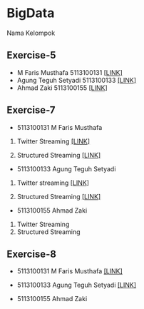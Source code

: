# BigData 
Nama Kelompok 

## Exercise-5
  - M Faris Musthafa      5113100131
  [[LINK]](https://databricks-prod-cloudfront.cloud.databricks.com/public/4027ec902e239c93eaaa8714f173bcfc/6157324339954101/2211207078808647/2292903606052617/latest.html)
  - Agung Teguh Setyadi   5113100133 
  [[LINK]](https://databricks-prod-cloudfront.cloud.databricks.com/public/4027ec902e239c93eaaa8714f173bcfc/4348660782326821/1863483331351074/7348153193029498/latest.html)
  - Ahmad Zaki            5113100155
  [[LINK]](https://databricks-prod-cloudfront.cloud.databricks.com/public/4027ec902e239c93eaaa8714f173bcfc/6065383217920299/1720414137239185/1095443856705326/latest.html)

## Exercise-7
  - 5113100131 M Faris Musthafa      
 
1. Twitter Streaming [[LINK]](https://databricks-prod-cloudfront.cloud.databricks.com/public/4027ec902e239c93eaaa8714f173bcfc/6157324339954101/999615794712169/2292903606052617/latest.html)

2. Structured Streaming [[LINK]](https://databricks-prod-cloudfront.cloud.databricks.com/public/4027ec902e239c93eaaa8714f173bcfc/6157324339954101/4413905642242703/2292903606052617/latest.html)

- 5113100133  Agung Teguh Setyadi

1. Twitter streaming [[LINK]](https://databricks-prod-cloudfront.cloud.databricks.com/public/4027ec902e239c93eaaa8714f173bcfc/4348660782326821/4256233366653417/7348153193029498/latest.html)

2. Structured Streaming [[LINK]](https://databricks-prod-cloudfront.cloud.databricks.com/public/4027ec902e239c93eaaa8714f173bcfc/4348660782326821/1489088259952366/7348153193029498/latest.html)

- 5113100155  Ahmad Zaki

1. Twitter Streaming 
2. Structured Streaming

## Exercise-8
  - 5113100131 M Faris Musthafa  [[LINK]](https://databricks-prod-cloudfront.cloud.databricks.com/public/4027ec902e239c93eaaa8714f173bcfc/6157324339954101/3637813414335797/2292903606052617/latest.html)

  - 5113100133 Agung Teguh Setyadi  [[LINK]](https://databricks-prod-cloudfront.cloud.databricks.com/public/4027ec902e239c93eaaa8714f173bcfc/4348660782326821/172364284370304/7348153193029498/latest.html)
  
  - 5113100155 Ahmad Zaki 
